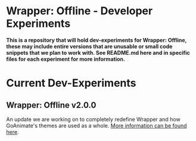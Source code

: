 # Wrapper: Offline - Developer Experiments
**This is a repository that will hold dev-experiments for Wrapper: Offline, these may include entire versions that are unusable or small code snippets that we plan to work with. See README.md here and in specific files for each experiment for more information.**

# Current Dev-Experiments

## Wrapper: Offline v2.0.0
An update we are working on to completely redefine Wrapper and how GoAnimate's themes are used as a whole. [More information can be found here](https://github.com/Wrapper-Offline/Wrapper-Offline-Dev-Experiments/wiki/Wrapper:-Offline-v2.0.0).
